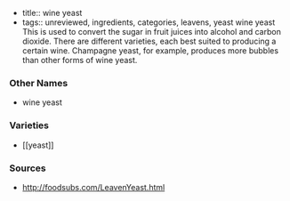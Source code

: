 - title:: wine yeast
- tags:: unreviewed, ingredients, categories, leavens, yeast
wine yeast This is used to convert the sugar in fruit juices into alcohol and carbon dioxide. There are different varieties, each best suited to producing a certain wine. Champagne yeast, for example, produces more bubbles than other forms of wine yeast.

### Other Names

* wine yeast

### Varieties

* [[yeast]]

### Sources
* http://foodsubs.com/LeavenYeast.html
